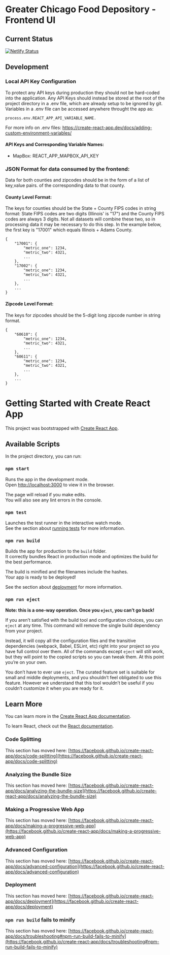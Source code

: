 # Greater Chicago Food Depository - Frontend UI

## Current Status
[![Netlify Status](https://api.netlify.com/api/v1/badges/3a338fa4-8edb-41a6-ac06-4e4295a895ad/deploy-status)](https://app.netlify.com/sites/gcfd/deploys)

## Development
### Local API Key Configuration
To protect any API keys during production they should not be hard-coded into the application. 
Any API Keys should instead be stored at the root of the project directory in a .env file, which are already 
setup to be ignored by git. Variables in a .env file can be accessed anywhere throught the app as: 

    process.env.REACT_APP_API_VARIABLE_NAME.

For more info on .env files: https://create-react-app.dev/docs/adding-custom-environment-variables/

#### API Keys and Corresponding Variable Names: 
- MapBox: REACT_APP_MAPBOX_API_KEY

### JSON Format for data consumed by the frontend:
Data for both counties and zipcodes should be in the form of a list of key,value pairs.
of the corresponding data to that county.

#### County Level Format: 
The keys for counties should be the State + County FIPS codes in string format:
State FIPS codes are two digits (Illinois' is "17") and the County FIPS codes are always 3 digits.
Not all datasets will combine these two, so in processing data it may be necessary to do this step.
In the example below, the first key is "17001" which equals Illinois + Adams County.

    {
        "17001": {
            "metric_one": 1234,
            "metric_two": 4321,
            ...
        }, 
        "17002": {
            "metric_one": 1234,
            "metric_two": 4321,
            ...
        }, 
        ...
    }

#### Zipcode Level Format: 
The keys for zipcodes should be the 5-digit long zipcode number in string format.

    {
        "60610": {
            "metric_one": 1234,
            "metric_two": 4321,
            ...
        }, 
        "60611": {
            "metric_one": 1234,
            "metric_two": 4321,
            ...
        }, 
        ...
    }


# Getting Started with Create React App

This project was bootstrapped with [Create React App](https://github.com/facebook/create-react-app).

## Available Scripts

In the project directory, you can run:

### `npm start`

Runs the app in the development mode.\
Open [http://localhost:3000](http://localhost:3000) to view it in the browser.

The page will reload if you make edits.\
You will also see any lint errors in the console.

### `npm test`

Launches the test runner in the interactive watch mode.\
See the section about [running tests](https://facebook.github.io/create-react-app/docs/running-tests) for more information.

### `npm run build`

Builds the app for production to the `build` folder.\
It correctly bundles React in production mode and optimizes the build for the best performance.

The build is minified and the filenames include the hashes.\
Your app is ready to be deployed!

See the section about [deployment](https://facebook.github.io/create-react-app/docs/deployment) for more information.

### `npm run eject`

**Note: this is a one-way operation. Once you `eject`, you can’t go back!**

If you aren’t satisfied with the build tool and configuration choices, you can `eject` at any time. This command will remove the single build dependency from your project.

Instead, it will copy all the configuration files and the transitive dependencies (webpack, Babel, ESLint, etc) right into your project so you have full control over them. All of the commands except `eject` will still work, but they will point to the copied scripts so you can tweak them. At this point you’re on your own.

You don’t have to ever use `eject`. The curated feature set is suitable for small and middle deployments, and you shouldn’t feel obligated to use this feature. However we understand that this tool wouldn’t be useful if you couldn’t customize it when you are ready for it.

## Learn More

You can learn more in the [Create React App documentation](https://facebook.github.io/create-react-app/docs/getting-started).

To learn React, check out the [React documentation](https://reactjs.org/).

### Code Splitting

This section has moved here: [https://facebook.github.io/create-react-app/docs/code-splitting](https://facebook.github.io/create-react-app/docs/code-splitting)

### Analyzing the Bundle Size

This section has moved here: [https://facebook.github.io/create-react-app/docs/analyzing-the-bundle-size](https://facebook.github.io/create-react-app/docs/analyzing-the-bundle-size)

### Making a Progressive Web App

This section has moved here: [https://facebook.github.io/create-react-app/docs/making-a-progressive-web-app](https://facebook.github.io/create-react-app/docs/making-a-progressive-web-app)

### Advanced Configuration

This section has moved here: [https://facebook.github.io/create-react-app/docs/advanced-configuration](https://facebook.github.io/create-react-app/docs/advanced-configuration)

### Deployment

This section has moved here: [https://facebook.github.io/create-react-app/docs/deployment](https://facebook.github.io/create-react-app/docs/deployment)

### `npm run build` fails to minify

This section has moved here: [https://facebook.github.io/create-react-app/docs/troubleshooting#npm-run-build-fails-to-minify](https://facebook.github.io/create-react-app/docs/troubleshooting#npm-run-build-fails-to-minify)
